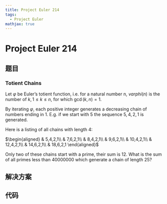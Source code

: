 ```yaml
---
title: Project Euler 214
tags:
  - Project Euler
mathjax: true
---
```

<escape><!-- more --></escape>
    



# Project Euler 214
## 题目
### Totient Chains

Let $\varphi$ be Euler’s totient function, i.e. for a natural number n, $varphi(n)$ is the number of $k, 1 \le k \le n,$ for which $\gcd(k,n) = 1$.

By iterating $\varphi$, each positive integer generates a decreasing chain of numbers ending in $1$. E.g. if we start with $5$ the sequence $5,4,2,1$ is generated.

Here is a listing of all chains with length $4$:

$\begin{aligned}
& 5,4,2,1\\
& 7,6,2,1\\
& 8,4,2,1\\
& 9,6,2,1\\
& 10,4,2,1\\
& 12,4,2,1\\
& 14,6,2,1\\
& 18,6,2,1
\end{aligned}$

Only two of these chains start with a prime, their sum is $12$.
What is the sum of all primes less than $40000000$ which generate a chain of length $25$?


## 解决方案


## 代码


